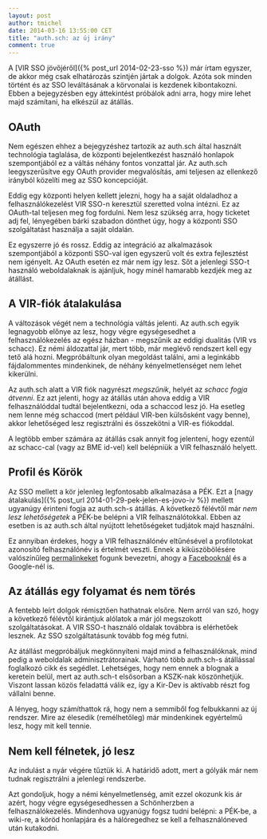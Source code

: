 ```yaml
---
layout: post
author: tmichel
date: 2014-03-16 13:55:00 CET
title: "auth.sch: az új irány"
comment: true
---
```


A [VIR SSO jövőjéről]({% post_url 2014-02-23-sso %}) már írtam egyszer, de akkor még csak elhatározás szintjén jártak a dolgok. Azóta sok minden történt és az SSO leváltásának a körvonalai is kezdenek kibontakozni. Ebben a bejegyzésben egy áttekintést próbálok adni arra, hogy mire lehet majd számítani, ha elkészül az átállás.

## OAuth

Nem egészen ehhez a bejegyzéshez tartozik az auth.sch által használt technológia taglalása, de központi bejelentkezést használó honlapok szempontjából ez a váltás néhány fontos vonzattal jár. Az auth.sch leegyszerűsítve egy OAuth provider megvalósítás, ami teljesen az ellenkező irányból közelíti meg az SSO koncepcióját.

Eddig egy központi helyen kellett jelezni, hogy ha a saját oldaladhoz a felhasználókezelést VIR SSO-n keresztül szeretted volna intézni. Ez az OAuth-tal teljesen meg fog fordulni. Nem lesz szükség arra, hogy ticketet adj fel, lényegében bárki szabadon dönthet úgy, hogy a központi SSO szolgáltatást használja a saját oldalán.

Ez egyszerre jó és rossz. Eddig az integráció az alkalmazások szempontjából a központi SSO-val igen egyszerű volt és extra fejlesztést nem igényelt. Az OAuth esetén ez már nem így lesz. Sőt a jelenlegi SSO-t használó weboldalaknak is ajánljuk, hogy minél hamarabb kezdjék meg az átállást.

## A VIR-fiók átalakulása

A változások végét nem a technológia váltás jelenti. Az auth.sch egyik legnagyobb előnye az lesz, hogy végre egységesedhet a felhasználókezelés az egész házban - megszűnik az eddigi dualitás (VIR vs schacc). Ez némi áldozattal jár, mert több, már meglévő rendszert kell egy tető alá hozni. Megpróbáltunk olyan megoldást találni, ami a leginkább fájdalommentes mindenkinek, de néhány kényelmetlenséget nem lehet kikerülni.

Az auth.sch alatt a VIR fiók nagyrészt _megszűnik_, helyét az _schacc fogja átvenni_. Ez azt jelenti, hogy az átállás után ahova eddig a VIR felhasználóddal tudtál bejelentkezni, oda a schaccod lesz jó. Ha esetleg nem lenne még schaccod (mert például VIR-ben külsősként vagy benne), akkor lehetőséged lesz regisztrálni és összekötni a VIR-es fiókoddal.

A legtöbb ember számára az átállás csak annyit fog jelenteni, hogy ezentúl az schacc-cal (vagy az BME id-vel) kell belépniük a VIR felhasználó helyett.

## Profil és Körök

Az SSO mellett a kör jelenleg legfontosabb alkalmazása a PÉK. Ezt a [nagy átalakulás]({% post_url 2014-01-29-pek-jelen-es-jovo-iv %}) mellett ugyanúgy érinteni fogja az auth.sch-s átállás. A következő félévtől már _nem lesz lehetőségetek_ a PÉK-be belépni a VIR felhasználótokkal. Ebben az esetben is az auth.sch által nyújtott lehetőségeket tudjátok majd használni.

Ez annyiban érdekes, hogy a VIR felhasználónév eltűnésével a profilotokat azonosító felhasználónév is értelmét veszti. Ennek a kiküszöbölésére valószínűleg [permalinkeket](http://en.wikipedia.org/wiki/Permalink) fogunk bevezetni, ahogy a [Facebooknál](http://www.facebook.com/help/www/211813265517027) és a Google-nél is.

## Az átállás egy folyamat és nem törés

A fentebb leírt dolgok rémisztően hathatnak elsőre. Nem arról van szó, hogy a következő félévtől kirántjuk alólatok a már jól megszokott szolgáltatásokat. A VIR SSO-t használó oldalak továbbra is elérhetőek lesznek. Az SSO szolgáltatásunk tovább fog még futni.

Az átállást megpróbáljuk megkönnyíteni majd mind a felhasználóknak, mind pedig a weboldalak adminisztrátorainak. Várható több auth.sch-s átállással foglalkozó cikk és segédlet. Lehetséges, hogy nem ennek a blognak a keretein belül, mert az auth.sch-t elsősorban a KSZK-nak köszönhetjük. Viszont lassan közös feladattá válik ez, így a Kir-Dev is aktívabb részt fog vállalni benne.

A lényeg, hogy számíthattok rá, hogy nem a semmiből fog felbukkanni az új rendszer. Mire az élesedik (remélhetőleg) már mindenkinek egyértelmű lesz, hogy mit kell tennie.

## Nem kell félnetek, jó lesz

Az indulást a nyár végére tűztük ki. A határidő adott, mert a gólyák már nem tudnak regisztrálni a jelenlegi rendszerbe.

Azt gondoljuk, hogy a némi kényelmetlenség, amit ezzel okozunk kis ár azért, hogy végre egységesedhessen a Schönherzben a felhasználókezelés. Mindenhova ugyanúgy fogsz tudni belépni: a PÉK-be, a wiki-re, a köröd honlapjára és a hálóregedhez se kell a felhasználóneved után kutakodni.